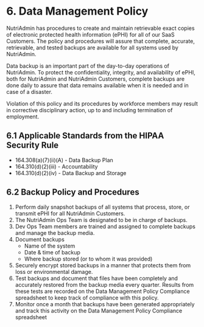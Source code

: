 # 6. Data Management Policy

NutriAdmin has procedures to create and maintain retrievable exact copies of electronic protected health information (ePHI) for all of our SaaS Customers. The policy and procedures will assure that complete, accurate, retrievable, and tested backups are available for all systems used by NutriAdmin.

Data backup is an important part of the day-to-day operations of NutriAdmin. To protect the confidentiality, integrity, and availability of ePHI, both for NutriAdmin and NutriAdmin Customers, complete backups are done daily to assure that data remains available when it is needed and in case of a disaster.

Violation of this policy and its procedures by workforce members may result in corrective disciplinary action, up to and including termination of employment.

## 6.1 Applicable Standards from the HIPAA Security Rule

* 164.308(a)(7)(ii)(A) - Data Backup Plan
* 164.310(d)(2)(iii) - Accountability
* 164.310(d)(2)(iv) - Data Backup and Storage

## 6.2 Backup Policy and Procedures

1. Perform daily snapshot backups of all systems that process, store, or transmit ePHI for all NutriAdmin Customers.
2. The NutriAdmin Ops Team is designated to be in charge of backups.
3. Dev Ops Team members are trained and assigned to complete backups and manage the backup media.
4. Document backups
   * Name of the system
   * Date & time of backup
   * Where backup stored (or to whom it was provided)
5. Securely encrypt stored backups in a manner that protects them from loss or environmental damage.
6. Test backups and document that files have been completely and accurately restored from the backup media every quarter. Results from these tests are recorded on the Data Management Policy Compliance spreadsheet to keep track of compliance with this policy.
7. Monitor once a month that backups have been generated appropriately and track this activity on the Data Management Policy Compliance spreadsheet
